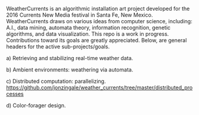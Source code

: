 WeatherCurrents is an algorithmic installation art project developed
for the 2016 Currents New Media festival in Santa Fe, New Mexico.
WeatherCurrents draws on various ideas from computer science,
including: A.I., data mining, automata theory, information recognition,
genetic algorithms, and data visualization. This repo is a work
in progress. Contributions toward its goals are greatly appreciated.
Below, are general headers for the active sub-projects/goals.

a) Retrieving and stabilizing real-time weather data.

b) Ambient environments: weathering via automata.

c) Distributed computation: parallelizing.
https://github.com/jonzingale/weather_currents/tree/master/distributed_processes

d) Color-forager design.
